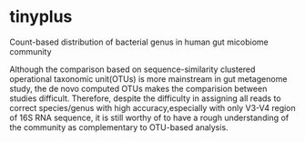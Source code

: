 # tinyplus
Count-based distribution of bacterial genus in human gut micobiome community 

Although the comparison based on sequence-similarity clustered operational taxonomic unit(OTUs) 
is more mainstream in gut metagenome study, the de novo computed OTUs makes the comparision 
between studies difficult. Therefore, despite the difficulty in assigning all reads to correct 
species/genus with high accuracy,especially with only V3-V4 region of 16S RNA sequence, it is 
still worthy of  to have a rough understanding of the community as complementary to OTU-based 
analysis. 
